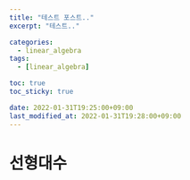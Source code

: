 ```yaml
---
title: "테스트 포스트.."
excerpt: "테스트.."

categories:
  - linear_algebra
tags:
  - [linear_algebra]

toc: true
toc_sticky: true

date: 2022-01-31T19:25:00+09:00
last_modified_at: 2022-01-31T19:28:00+09:00
---
```


# 선형대수
